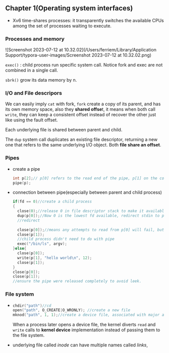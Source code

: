 ## Chapter 1(Operating system interfaces)

- Xv6 time-shares processes: it transparently switches the available CPUs among the set of processes waiting to execute.

### Processes and memory 

![Screenshot 2023-07-12 at 10.32.02](/Users/ferriem/Library/Application Support/typora-user-images/Screenshot 2023-07-12 at 10.32.02.png)

`exec()` : child process run specific system call. Notice fork and exec are not combined in a single call.

`sbrk()` grow its data memory by n.

### I/O and File descripors

We can easily imply `cat` with fork, `fork` create a copy of its parent, and has its own memory space, also they **shared offse**t, it means when both call `write`, they can keep a consistent offset instead of recover the other just like using the fault offset.

Each underlying file is shared between parent and child.

The `dup` system call duplicates an existing file descriptor, returning a new one that refers to the same underlying I/O object. Both **file share an offset**.

### Pipes

- create a pipe 

  ```c++
  int p[2];// p[0] refers to the read end of the pipe, p[1] on the contrary.
  pipe(p);
  ```

- connection between pipe(especially between parent and child process)

  ```c++
  if(fd == 0)//create a child process
  {
  	close(0);//release 0 in file descriptor stack to make it available
  	dup(p[0]);//Now 0 is the lowest fd available, redirect stdin to p[0]
  	//redirect
  	
  	close(p[0]);//means any attempts to read from p[0] will fail, but the input will still redirected to p[0]
  	close(p[1]);
  	//child process didn't need to do with pipe
  	exec("/bin/ls", argv);
  }else{
  	close(p[0]);
  	write(p[1], "hello world\n", 12);
  	close(p[1]);
  }
  close(p[0]);
  close(p[1]);
  //ensure the pipe were released completely to avoid leek.
  ```

### File system

- ```c++
  chdir("path")//cd
  open("path", O_CREATE|O_WRONLY); //create a new file
  mknod("path", 1, 1);//create a device file, associated with major and minor device numbers
  ```

  When a process later opens a device file, the kernel diverts `read` and `write` calls to **kernel device** implementation instead of passing them to the file system.

- underlying file called *inode* can have multiple names called *links*,



